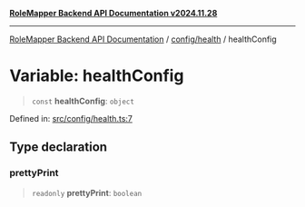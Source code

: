 [**RoleMapper Backend API Documentation v2024.11.28**](../../../README.md)

***

[RoleMapper Backend API Documentation](../../../modules.md) / [config/health](../README.md) / healthConfig

# Variable: healthConfig

> `const` **healthConfig**: `object`

Defined in: [src/config/health.ts:7](https://github.com/FlowCraft-AG/RoleMapper/blob/3e868f79db107a551dfeead02a7fe70366ab79da/backend/src/config/health.ts#L7)

## Type declaration

### prettyPrint

> `readonly` **prettyPrint**: `boolean`
